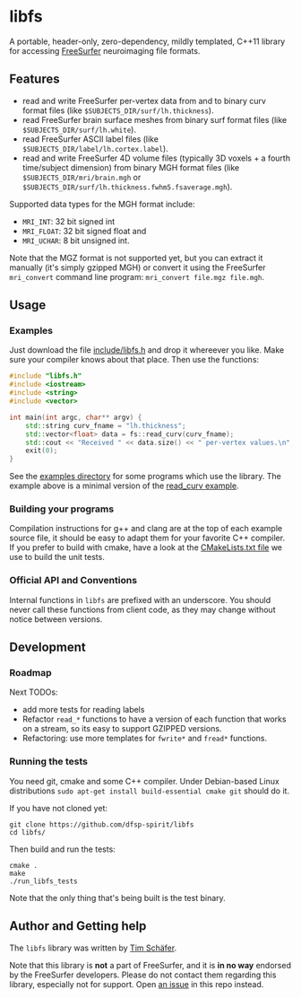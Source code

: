 # libfs
A portable, header-only, zero-dependency, mildly templated, C++11 library for accessing [FreeSurfer](https://freesurfer.net/) neuroimaging file formats.


## Features

* read and write FreeSurfer per-vertex data from and to binary curv format files (like `$SUBJECTS_DIR/surf/lh.thickness`).
* read FreeSurfer brain surface meshes from binary surf format files (like `$SUBJECTS_DIR/surf/lh.white`).
* read FreeSurfer ASCII label files (like `$SUBJECTS_DIR/label/lh.cortex.label`).
* read and write FreeSurfer 4D volume files (typically 3D voxels + a fourth time/subject dimension) from binary MGH format files (like `$SUBJECTS_DIR/mri/brain.mgh` or `$SUBJECTS_DIR/surf/lh.thickness.fwhm5.fsaverage.mgh`).



Supported data types for the MGH format include:
* `MRI_INT`: 32 bit signed int
* `MRI_FLOAT`: 32 bit signed float and
* `MRI_UCHAR`: 8 bit unsigned int.
 
Note that the MGZ format is not supported yet, but you can extract it manually (it's simply gzipped MGH) or convert it using the FreeSurfer `mri_convert` command line program: `mri_convert file.mgz file.mgh`.


## Usage 

### Examples

Just download the file [include/libfs.h](./include/libfs.h) and drop it whereever you like. Make sure your compiler knows about that place. Then use the functions:

```cpp
#include "libfs.h"
#include <iostream>
#include <string>
#include <vector>

int main(int argc, char** argv) {
    std::string curv_fname = "lh.thickness";
    std::vector<float> data = fs::read_curv(curv_fname);
    std::cout << "Received " << data.size() << " per-vertex values.\n"; 
    exit(0);
}
```

See the [examples directory](./examples/) for some programs which use the library. The example above is a minimal version of the [read_curv example](./examples/read_curv/read_curv.cpp). 

### Building your programs

Compilation instructions for g++ and clang are at the top of each example source file, it should be easy to adapt them for your favorite C++ compiler. If you prefer to build with cmake, have a look at the [CMakeLists.txt file](./CMakeLists.txt) we use to build the unit tests.

### Official API and Conventions

Internal functions in `libfs` are prefixed with an underscore. You should never call these functions from client code, as they may change without notice between versions.


## Development

### Roadmap

Next TODOs:
* add more tests for reading labels
* Refactor `read_*` functions to have a version of each function that works on a stream, so its easy to support GZIPPED versions.
* Refactoring: use more templates for `fwrite*` and `fread*` functions.

### Running the tests

You need git, cmake and some C++ compiler. Under Debian-based Linux distributions `sudo apt-get install build-essential cmake git` should do it.

If you have not cloned yet:

```
git clone https://github.com/dfsp-spirit/libfs
cd libfs/
```

Then build and run the tests:

```
cmake .
make
./run_libfs_tests
```
Note that the only thing that's being built is the test binary.


## Author and Getting help

The `libfs` library was written by [Tim Schäfer](http://rcmd.org/ts).

Note that this library is **not** a part of FreeSurfer, and it is **in no way** endorsed by the FreeSurfer developers. Please do not contact them regarding this library, especially not for support. Open [an issue](https://github.com/dfsp-spirit/libfs/issues) in this repo instead.

